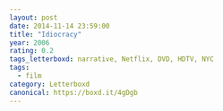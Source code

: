 ```yaml
---
layout: post 
date: 2014-11-14 23:59:00
title: "Idiocracy"
year: 2006
rating: 0.2
tags_letterboxd: narrative, Netflix, DVD, HDTV, NYC
tags:
  - film
category: Letterboxd
canonical: https://boxd.it/4gDgb
---
```

